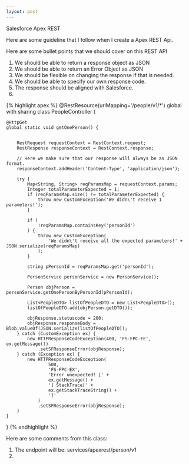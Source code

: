 ```yaml
---
layout: post
---
```


Salesforce Apex REST

Here are some guideline that I follow when I create a Apex REST Api.


Here are some bullet points that we should cover on this REST API

1. We should be able to return a response object as JSON
2. We should be able to return an Error Object as JSON
3. We should be flexible on changing the response if that is needed.
4. We should be able to specify our own response code.
5. The response should be aligned with Salesforce.
6. 

{% highlight apex %}
@RestResource(urlMapping='/people/v1/*')
global with sharing class PeopleController {

    @HttpGet
    global static void getOnePerson() {


        RestRequest requestContext = RestContext.request;
        RestResponse responseContext = RestContext.response;
        
        // Here we make sure that our response will always be as JSON format.
        responseContext.addHeader('Content-Type', 'application/json');

        try {
            Map<String, String> reqParamsMap = requestContext.params;
            Integer totalParameterExpected = 1;
            if (reqParamsMap.size() != totalParameterExpected) {
                throw new CustomException('We didn\'t receive 1 parameters!');
            }

            if (
                !reqParamsMap.containsKey('personId')
            ) {
                throw new CustomException(
                    'We didn\'t receive all the expected parameters!' + JSON.serialize(reqParamsMap)
                );
            }

            string pPersonId = reqParamsMap.get('personId');

            PersonService personService = new PersonService();
            
            Person objPerson = personService.getOnePersonByPersonId(pPersonId);
            
            List<PeopleDTO> listOfPeopleDTO = new List<PeopleDTO>();
            listOfPeopleDTO.add(objPerson.getDTO());
            
            objResponse.statuscode = 200;
            objResponse.responseBody = Blob.valueOf(JSON.serialize(listOfPeopleDTO));
        } catch (CustomException ex) {
            new HTTPResponseCodeException(400, 'FS-FPC-FE', ex.getMessage())
                .setSFResponseError(objResponse);
        } catch (Exception ex) {
            new HTTPResponseCodeException(
                    500,
                    'FS-FPC-EX',
                    'Error unexpected! [' +
                    ex.getMessage() +
                    '] StackTrace[' +
                    ex.getStackTraceString() +
                    ']'
                )
                .setSFResponseError(objResponse);
        }
    }

}
{% endhighlight %}



Here are some comments from this class:

1. The endpoint will be: services/apexrest/person/v1
2. 



